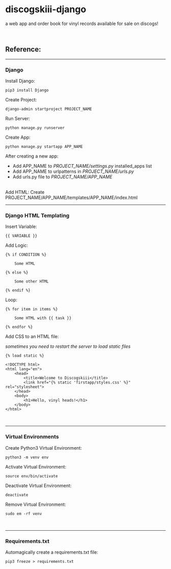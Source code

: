 # discogskiii-django
a web app and order book for vinyl records available for sale on discogs!

<br>


## Reference:

---
### Django
Install Django:

```pip3 install Django```

Create Project:

```django-admin startproject PROJECT_NAME```

Run Server:

```python manage.py runserver```

Create App:

```python manage.py startapp APP_NAME```


After creating a new app:

* Add APP_NAME to _PROJECT_NAME/settings.py_ installed_apps list
* Add APP_NAME to urlpatterns in _PROJECT_NAME/urls.py_
* Add urls.py file to _PROJECT_NAME/APP_NAME_

<br>
Add HTML:
Create PROJECT_NAME/APP_NAME/templates/APP_NAME/index.html

<br>

---
### Django HTML Templating
Insert Variable:
```
{{ VARIABLE }}
```
Add Logic:
```
{% if CONDITION %}
    
    Some HTML
    
{% else %}
    
    Some other HTML

{% endif %}
```
Loop:
```
{% for item in items %}

    Some HTML with {{ task }}

{% endfor %}
```

Add CSS to an HTML file:

_sometimes you need to restart the server to load static files_
```
{% load static %}

<!DOCTYPE html>
<html lang="en">
    <head>
        <title>Welcome to Discogskiii</title>
        <link href="{% static 'firstapp/styles.css' %}" rel="stylesheet">
    </head>
    <body>
        <h1>Hello, vinyl heads!</h1>
    </body>
</html>
```


<br>

---
### Virtual Environments
Create Python3 Virtual Environment:

```python3 -m venv env```

Activate Virtual Environment:

```source env/bin/activate```

Deactivate Virtual Environment:

```deactivate```

Remove Virtual Environment:

```sudo em -rf venv```

<br>

---
### Requirements.txt
Automagically create a requirements.txt file:

```pip3 freeze > requirements.txt```
